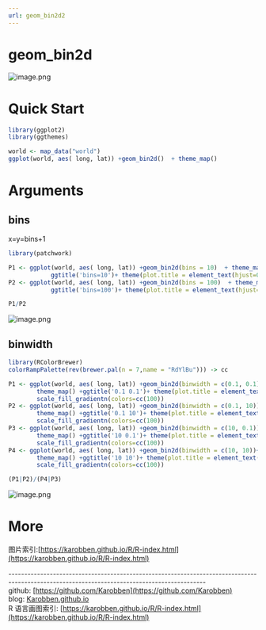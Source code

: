 ```yaml
---
url: geom_bin2d2
---
```

# geom_bin2d


![image.png](https://cdn.nlark.com/yuque/0/2020/png/691897/1580013586134-cebe2794-338c-446f-b2fd-fee3e5e0f0de.png#align=left&display=inline&height=669&name=image.png&originHeight=669&originWidth=1060&size=19196&status=done&style=none&width=1060)

<a name="4wGpq"></a>
# Quick Start
```r
library(ggplot2)
library(ggthemes)

world <- map_data("world")
ggplot(world, aes( long, lat)) +geom_bin2d()  + theme_map()
```

<a name="vmNgc"></a>
# Arguments
<a name="N6aE2"></a>
## bins
x=y=bins+1
```r
library(patchwork)

P1 <- ggplot(world, aes( long, lat)) +geom_bin2d(bins = 10)  + theme_map() +
			ggtitle('bins=10')+ theme(plot.title = element_text(hjust=0.5,size=20))
P2 <- ggplot(world, aes( long, lat)) +geom_bin2d(bins = 100)  + theme_map() +
			ggtitle('bins=100')+ theme(plot.title = element_text(hjust=0.5,size=20))

P1/P2
```


![image.png](https://cdn.nlark.com/yuque/0/2020/png/691897/1580013945709-8a623246-3b31-4aed-a74d-883a55c929e6.png#align=left&display=inline&height=639&name=image.png&originHeight=639&originWidth=630&size=33173&status=done&style=none&width=630)<br />

<a name="pMKRk"></a>
## binwidth
```r
library(RColorBrewer)
colorRampPalette(rev(brewer.pal(n = 7,name = "RdYlBu"))) -> cc

P1 <- ggplot(world, aes( long, lat)) +geom_bin2d(binwidth = c(0.1, 0.1))+
		theme_map() +ggtitle('0.1 0.1')+ theme(plot.title = element_text(hjust=0.5,size=20))+
		scale_fill_gradientn(colors=cc(100))
P2 <- ggplot(world, aes( long, lat)) +geom_bin2d(binwidth = c(0.1, 10))+
		theme_map() +ggtitle('0.1 10')+ theme(plot.title = element_text(hjust=0.5,size=20))+
		scale_fill_gradientn(colors=cc(100))
P3 <- ggplot(world, aes( long, lat)) +geom_bin2d(binwidth = c(10, 0.1))+
		theme_map() +ggtitle('10 0.1')+ theme(plot.title = element_text(hjust=0.5,size=20))+
		scale_fill_gradientn(colors=cc(100))
P4 <- ggplot(world, aes( long, lat)) +geom_bin2d(binwidth = c(10, 10))+
		theme_map() +ggtitle('10 10')+ theme(plot.title = element_text(hjust=0.5,size=20))+
		scale_fill_gradientn(colors=cc(100))

(P1|P2)/(P4|P3)
```

![image.png](https://cdn.nlark.com/yuque/0/2020/png/691897/1580052808856-8356b6dc-4e6c-47ef-80d2-48ea064af220.png#align=left&display=inline&height=549&name=image.png&originHeight=549&originWidth=770&size=43351&status=done&style=none&width=770)

<a name="FG8Ad"></a>
# More
图片索引:[https://karobben.github.io/R/R-index.html](https://karobben.github.io/R/R-index.html)




--------------------------------------------------------------------------------------------------------------------------------------------<br />github: [https://github.com/Karobben](https://github.com/Karobben)<br />blog: [Karobben.github.io](http://Karobben.github.io)<br />R 语言画图索引: [https://karobben.github.io/R/R-index.html](https://karobben.github.io/R/R-index.html)

